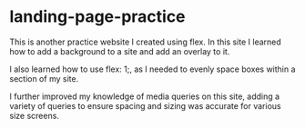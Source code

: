 # landing-page-practice

This is another practice website I created using flex. In this site I learned how to add a background to a site and add an overlay to it.

I also learned how to use flex: 1;, as I needed to evenly space boxes within a section of my site.

I further improved my knowledge of media queries on this site, adding a variety of queries to ensure spacing and sizing was accurate for various size screens.